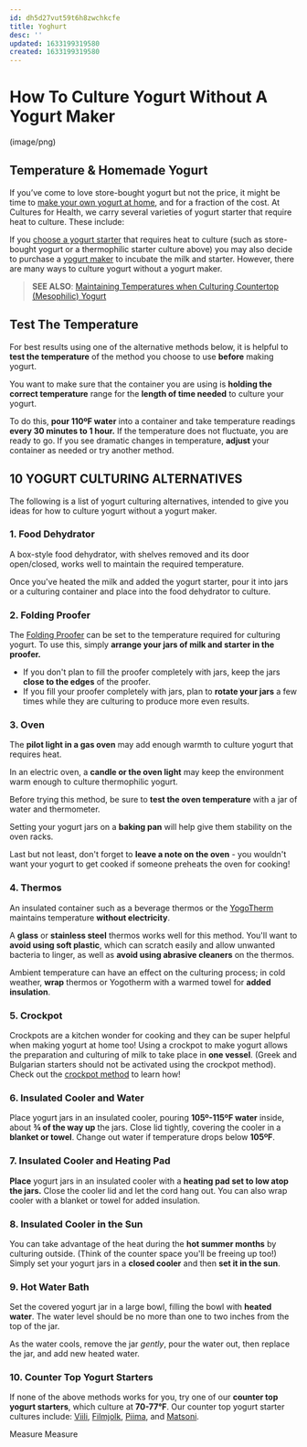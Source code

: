 ```yaml
---
id: dh5d27vut59t6h8zwchkcfe
title: Yoghurt
desc: ''
updated: 1633199319580
created: 1633199319580
---
```


# How To Culture Yogurt Without A Yogurt Maker

(image/png)

## Temperature & Homemade Yogurt

If you’ve come to love store-bought yogurt but not the price, it might be time to [make your own yogurt at home](https://www.culturesforhealth.com/how-to-make-yogurt), and for a fraction of the cost. At Cultures for Health, we carry several varieties of yogurt starter that require heat to culture. These include:

If you [choose a yogurt starter](https://www.culturesforhealth.com/choosing-a-yogurt-starter-culture) that requires heat to culture (such as store-bought yogurt or a thermophilic starter culture above) you may also decide to purchase a [yogurt maker](https://www.culturesforhealth.com/kitchen-appliances/yogurt-makers.html) to incubate the milk and starter. However, there are many ways to culture yogurt without a yogurt maker.

> **SEE ALSO**: [Maintaining Temperatures when Culturing Countertop (Mesophilic) Yogurt](https://www.culturesforhealth.com/maintaining-temperatures-culturing-yogurt)

## Test The Temperature

For best results using one of the alternative methods below, it is helpful to **test the temperature** of the method you choose to use **before** making yogurt.

You want to make sure that the container you are using is **holding the correct temperature** range for the **length of time needed** to culture your yogurt.

To do this, **pour 110ºF water** into a container and take temperature readings **every 30 minutes to 1 hour.** If the temperature does not fluctuate, you are ready to go. If you see dramatic changes in temperature, **adjust** your container as needed or try another method.

## 10 YOGURT CULTURING ALTERNATIVES

The following is a list of yogurt culturing alternatives, intended to give you ideas for how to culture yogurt without a yogurt maker.

### 1. Food Dehydrator

A box-style food dehydrator, with shelves removed and its door open/closed, works well to maintain the required temperature.

Once you've heated the milk and added the yogurt starter, pour it into jars or a culturing container and place into the food dehydrator to culture.

### 2. Folding Proofer

The [Folding Proofer](https://www.culturesforhealth.com/brod-taylor-folding-proofer.html) can be set to the temperature required for culturing yogurt. To use this, simply **arrange your jars of milk and starter in the proofer.**

* If you don't plan to fill the proofer completely with jars, keep the jars **close to the edges** of the proofer.
* If you fill your proofer completely with jars, plan to **rotate your jars** a few times while they are culturing to produce more even results.

### 3. Oven

The **pilot light in a gas oven** may add enough warmth to culture yogurt that requires heat.

In an electric oven, a **candle or the oven light** may keep the environment warm enough to culture thermophilic yogurt.

Before trying this method, be sure to **test the oven temperature** with a jar of water and thermometer.

Setting your yogurt jars on a **baking pan** will help give them stability on the oven racks.

Last but not least, don't forget to **leave a note on the oven** - you wouldn't want your yogurt to get cooked if someone preheats the oven for cooking!

### 4. Thermos

An insulated container such as a beverage thermos or the [YogoTherm](https://www.culturesforhealth.com/yogotherm-yogurt-incubator.html) maintains temperature **without electricity**.

A **glass** or **stainless steel** thermos works well for this method. You'll want to **avoid using soft plastic**, which can scratch easily and allow unwanted bacteria to linger, as well as **avoid using abrasive cleaners** on the thermos.

Ambient temperature can have an effect on the culturing process; in cold weather, **wrap** thermos or Yogotherm with a warmed towel for **added insulation**.

### 5. Crockpot

Crockpots are a kitchen wonder for cooking and they can be super helpful when making yogurt at home too! Using a crockpot to make yogurt allows the preparation and culturing of milk to take place in **one vessel**. (Greek and Bulgarian starters should not be activated using the crockpot method). Check out the [crockpot method](https://www.culturesforhealth.com/how-to-make-yogurt-in-crock-pot) to learn how!

### 6. Insulated Cooler and Water

Place yogurt jars in an insulated cooler, pouring **105º-115ºF water** inside, about **¾ of the way up** the jars. Close lid tightly, covering the cooler in a **blanket or towel**. Change out water if temperature drops below **105ºF**.

### 7. Insulated Cooler and Heating Pad

**Place** yogurt jars in an insulated cooler with a **heating pad set to low atop the jars.** Close the cooler lid and let the cord hang out. You can also wrap cooler with a blanket or towel for added insulation.

### 8. Insulated Cooler in the Sun

You can take advantage of the heat during the **hot summer months** by culturing outside. (Think of the counter space you'll be freeing up too!) Simply set your yogurt jars in a **closed cooler** and then **set it in the sun**.

### 9. Hot Water Bath

Set the covered yogurt jar in a large bowl, filling the bowl with **heated water**. The water level should be no more than one to two inches from the top of the jar.

As the water cools, remove the jar *gently*, pour the water out, then replace the jar, and add new heated water.

### 10. Counter Top Yogurt Starters

If none of the above methods works for you, try one of our **counter top yogurt starters**, which culture at **70-77°F**. Our counter top yogurt starter cultures include: [Viili](https://www.culturesforhealth.com/viili-yogurt-starter.html), [Filmjolk](https://www.culturesforhealth.com/filmjolk-yogurt-starter.html), [Piima](https://www.culturesforhealth.com/piima-yogurt-starter.html), and [Matsoni](https://www.culturesforhealth.com/matsoni-yogurt-starter.html).

Measure
Measure
